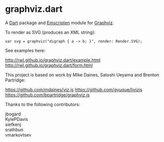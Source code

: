 graphviz.dart
=============

A [Dart][] package and [Emscripten][] module for [Graphviz][].

To render as SVG (produces an XML string):

    var svg = graphviz("digraph { a -> b; }", render: Render.SVG);

See examples here:

  http://rwl.github.io/graphviz.dart/example.html  
  http://rwl.github.io/graphviz.dart/form.html

This project is based on work by Mike Daines, Satoshi Ueyama and Brenton
Partridge:

  https://github.com/mdaines/viz.js
  https://github.com/gyuque/livizjs  
  https://github.com/bpartridge/graphviz.js

Thanks to the following contributors:

  jbogard  
  KylePDavis  
  siefkenj  
  srathbun  
  vmarkovtsev

[Dart]: https://www.dartlang.org/
[Emscripten]: http://emscripten.org/
[Graphviz]: http://www.graphviz.org/

